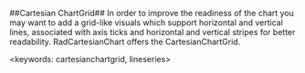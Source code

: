 ##Cartesian ChartGrid##
In order to improve the readiness of the chart you may want to add a grid-like visuals which support horizontal and vertical lines, associated with axis ticks and horizontal and vertical stripes for better readability. RadCartesianChart offers the CartesianChartGrid.

<keywords: cartesianchartgrid, lineseries>